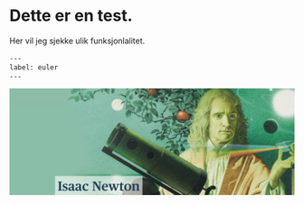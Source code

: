 # Dette er en test. 

Her vil jeg sjekke ulik funksjonlalitet. 

```{math} e^{i\pi} + 1 = 0
---
label: euler
---
```

![Newton](Newton.jpg)